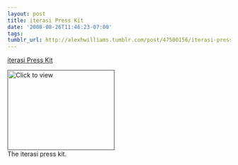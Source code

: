 ```yaml
---
layout: post
title: iterasi Press Kit
date: '2008-08-26T11:46:23-07:00'
tags: 
tumblr_url: http://alexhwilliams.tumblr.com/post/47500156/iterasi-press-kit
---
```

<a href="https://www.iterasi.net/OpenViewer.aspx?sqrlitid=oBYbCiN7dEKLX2ov2vrDzw">iterasi Press Kit</a><br/><p><a href="https://www.iterasi.net/OpenViewer.aspx?sqrlitid=oBYbCiN7dEKLX2ov2vrDzw" target="_blank"> <img src="http://AssetHost01a.iterasi.net/ec2eb670e447/94d5ad32ba6b/ff6f9e86baa1/902db6a7c585/e03b260f-723e-424f-bfa5-5ad6527e77b1/thumbnail.jpg???20080826184609???drp7nw4dsxoCF7ADvkmkeOg39nil8B8QB8huFVr0DmnXNkHBZmhjaXNvsPkVXN7ifHEG/uFb1qD0iZKSdTPlKId81m6zlCDd2OGE3CtoXZk2t3kWIMfuxzF9+R04RV2AOmtC+Q788PgwMuSYAkTXBMBJBoex2kTTCdjg/Q83iEM=" width="240" height="180" style="border:solid 1px #666" alt="Click to view"/></a>
<br/>The iterasi press kit.</p>
